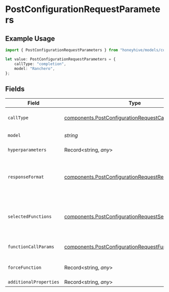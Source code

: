 # PostConfigurationRequestParameters

## Example Usage

```typescript
import { PostConfigurationRequestParameters } from "honeyhive/models/components";

let value: PostConfigurationRequestParameters = {
    callType: "completion",
    model: "Ranchero",
};
```

## Fields

| Field                                                                                                                          | Type                                                                                                                           | Required                                                                                                                       | Description                                                                                                                    |
| ------------------------------------------------------------------------------------------------------------------------------ | ------------------------------------------------------------------------------------------------------------------------------ | ------------------------------------------------------------------------------------------------------------------------------ | ------------------------------------------------------------------------------------------------------------------------------ |
| `callType`                                                                                                                     | [components.PostConfigurationRequestCallType](../../models/components/postconfigurationrequestcalltype.md)                     | :heavy_check_mark:                                                                                                             | Type of API calling - "chat" or "completion"                                                                                   |
| `model`                                                                                                                        | *string*                                                                                                                       | :heavy_check_mark:                                                                                                             | Model unique name                                                                                                              |
| `hyperparameters`                                                                                                              | Record<string, *any*>                                                                                                          | :heavy_minus_sign:                                                                                                             | Model-specific hyperparameters                                                                                                 |
| `responseFormat`                                                                                                               | [components.PostConfigurationRequestResponseFormat](../../models/components/postconfigurationrequestresponseformat.md)         | :heavy_minus_sign:                                                                                                             | Response format for the model with the key "type" and value "text" or "json_object"                                            |
| `selectedFunctions`                                                                                                            | [components.PostConfigurationRequestSelectedFunctions](../../models/components/postconfigurationrequestselectedfunctions.md)[] | :heavy_minus_sign:                                                                                                             | List of functions to be called by the model, refer to OpenAI schema for more details                                           |
| `functionCallParams`                                                                                                           | [components.PostConfigurationRequestFunctionCallParams](../../models/components/postconfigurationrequestfunctioncallparams.md) | :heavy_minus_sign:                                                                                                             | Function calling mode - "none", "auto" or "force"                                                                              |
| `forceFunction`                                                                                                                | Record<string, *any*>                                                                                                          | :heavy_minus_sign:                                                                                                             | Force function-specific parameters                                                                                             |
| `additionalProperties`                                                                                                         | Record<string, *any*>                                                                                                          | :heavy_minus_sign:                                                                                                             | N/A                                                                                                                            |